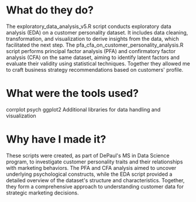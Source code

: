 # What do they do?

The exploratory_data_analysis_v5.R script conducts exploratory data analysis (EDA) on a customer personality dataset. It includes data cleaning, transformation, and visualization to derive insights from the data, which facilitated the next step. The pfa_cfa_on_customer_personality_analysis.R script performs principal factor analysis (PFA) and confirmatory factor analysis (CFA) on the same dataset, aiming to identify latent factors and evaluate their validity using statistical techniques. Together they allowed me to craft business strategy recommendations based on customers' profile.

# What were the tools used?

corrplot
psych
ggplot2
Additional libraries for data handling and visualization

# Why have I made it?

These scripts were created, as part of DePaul's MS in Data Science program, to investigate customer personality traits and their relationships with marketing behaviors. The PFA and CFA analysis aimed to uncover underlying psychological constructs, while the EDA script provided a detailed overview of the dataset's structure and characteristics. Together, they form a comprehensive approach to understanding customer data for strategic marketing decisions.
